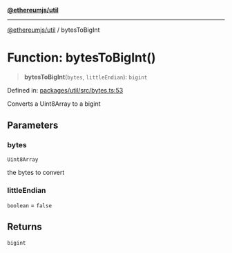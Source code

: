 [**@ethereumjs/util**](../README.md)

***

[@ethereumjs/util](../README.md) / bytesToBigInt

# Function: bytesToBigInt()

> **bytesToBigInt**(`bytes`, `littleEndian`): `bigint`

Defined in: [packages/util/src/bytes.ts:53](https://github.com/Dargon789/ethereumjs-monorepo/blob/master/packages/util/src/bytes.ts#L53)

Converts a Uint8Array to a bigint

## Parameters

### bytes

`Uint8Array`

the bytes to convert

### littleEndian

`boolean` = `false`

## Returns

`bigint`
